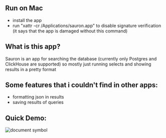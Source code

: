 ## Run on Mac
 - install the app
 - run "xattr -cr /Applications/sauron.app" to disable signature verification (it says that the app is damaged without this command)

## What is this app?

Sauron is an app for searching the database (currently only Postgres and ClickHouse are supported) so mostly just running selects and showing results in a pretty format

## Some features that i couldn't find in other apps:
 - formatting json in results
 - saving results of queries

## Quick Demo:

![document symbol](https://github.com/Svovoniks/sauron/blob/master/demo/demo.gif?raw=true)
